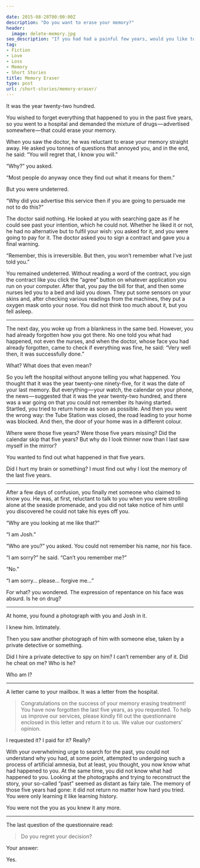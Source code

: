 ```yaml
---

date: 2015-08-28T00:00:00Z
description: "Do you want to erase your memory?"
header:
  image: delete-memory.jpg
seo_description: "If you had had a painful few years, would you like to erase those memories if you could?"
tag:
- Fiction
- Love
- Loss
- Memory
- Short Stories
title: Memory Eraser
type: post
url: /short-stories/memory-eraser/
---
```


It was the year twenty-two hundred.

You wished to forget everything that happened to you in the past five years, so you went to a hospital and demanded the mixture of drugs — advertised somewhere — that could erase your memory.

When you saw the doctor, he was reluctant to erase your memory straight away. He asked you tonnes of questions that annoyed you, and in the end, he said: “You will regret that, I know you will.”

“Why?” you asked.

“Most people do anyway once they find out what it means for them.”

But you were undeterred.

“Why did you advertise this service then if you are going to persuade me not to do this?”

The doctor said nothing. He looked at you with searching gaze as if he could see past your intention, which he could not. Whether he liked it or not, he had no alternative but to fulfil your wish: you asked for it, and you were going to pay for it. The doctor asked you to sign a contract and gave you a final warning.

“Remember, this is irreversible. But then, you won’t remember what I’ve just told you.”

You remained undeterred. Without reading a word of the contract, you sign the contract like you click the “agree” button on whatever application you run on your computer. After that, you pay the bill for that, and then some nurses led you to a bed and laid you down. They put some sensors on your skins and, after checking various readings from the machines, they put a oxygen mask onto your nose. You did not think too much about it, but you fell asleep.

***

The next day, you woke up from a blankness in the same bed. However, you had already forgotten how you got there. No one told you what had happened, not even the nurses, and when the doctor, whose face you had already forgotten, came to check if everything was fine, he said: “Very well then, it was successfully done.”

What? What does that even mean?

So you left the hospital without anyone telling you what happened. You thought that it was the year twenty-one ninety-five, for it was the date of your last memory. But everything — your watch, the calendar on your phone, the news — suggested that it was the year twenty-two hundred, and there was a war going on that you could not remember its having started. Startled, you tried to return home as soon as possible. And then you went the wrong way: the Tube Station was closed, the road leading to your home was blocked. And then, the door of your home was in a different colour.

Where were those five years? Were those five years missing? Did the calendar skip that five years? But why do I look thinner now than I last saw myself in the mirror?

You wanted to find out what happened in that five years.

Did I hurt my brain or something? I must find out why I lost the memory of the last five years.

***

After a few days of confusion, you finally met someone who claimed to know you. He was, at first, reluctant to talk to you when you were strolling alone at the seaside promenade, and you did not take notice of him until you discovered he could not take his eyes off you.

“Why are you looking at me like that?”

“I am Josh.”

“Who are you?” you asked. You could not remember his name, nor his face.

“I am sorry?” he said. “Can’t you remember me?”

“No.”

“I am sorry… please… forgive me…”

For what? you wondered. The expression of repentance on his face was absurd. Is he on drug?

***

At home, you found a photograph with you and Josh in it.

I knew him. Intimately.

Then you saw another photograph of him with someone else, taken by a private detective or something.

Did I hire a private detective to spy on him? I can’t remember any of it. Did he cheat on me? Who is he?

Who am I?

***

A letter came to your mailbox. It was a letter from the hospital.

> Congratulations on the success of your memory erasing treatment! You have now forgotten the last five years, as you requested. To help us improve our services, please kindly fill out the questionnaire enclosed in this letter and return it to us. We value our customers’ opinion.

I requested it? I paid for it? Really?

With your overwhelming urge to search for the past, you could not understand why you had, at some point, attempted to undergoing such a process of artificial amnesia, but at least, you thought, you now know what had happened to you. At the same time, you did not know what had happened to you. Looking at the photographs and trying to reconstruct the story, your so-called “past” seemed as distant as fairy tale. The memory of those five years had gone: it did not return no matter how hard you tried. You were only learning it like learning history.

You were not the you as you knew it any more.

***

The last question of the questionnaire read:

> Do you regret your decision?

Your answer:

Yes.
